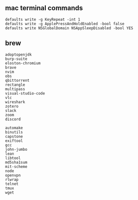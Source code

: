 ## mac terminal commands
    defaults write -g KeyRepeat -int 1
    defaults write -g ApplePressAndHoldEnabled -bool false
    defaults write NSGlobalDomain NSAppSleepDisabled -bool YES
## brew
    adoptopenjdk
    burp-suite
    eloston-chromium
    brave
    nvim
    obs
    qbittorrent
    rectangle
    multipass
    visual-studio-code
    vlc
    wireshark
    zotero
    slack
    zoom
    discord

    automake
    binutils
    capstone
    exiftool
    gcc
    john-jumbo
    lean
    libtool
    md5sha1sum
    mit-scheme
    node
    openvpn
    rlwrap
    telnet
    tmux
    wget
